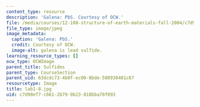 ```yaml
---
content_type: resource
description: 'Galena: PbS. Courtesy of OCW.'
file: /media/courses/12-108-structure-of-earth-materials-fall-2004/c7d98ef7c6612b799b23818bba78f093_lab1-8.jpg
file_type: image/jpeg
image_metadata:
  caption: 'Galena: PbS.'
  credit: Courtesy of OCW.
  image-alt: galena is lead sulfide.
learning_resource_types: []
ocw_type: OCWImage
parent_title: Sulfides
parent_type: CourseSection
parent_uid: 63dcdc73-4b0f-ec00-8bde-580930401c67
resourcetype: Image
title: lab1-8.jpg
uid: c7d98ef7-c661-2b79-9b23-818bba78f093
---
```

